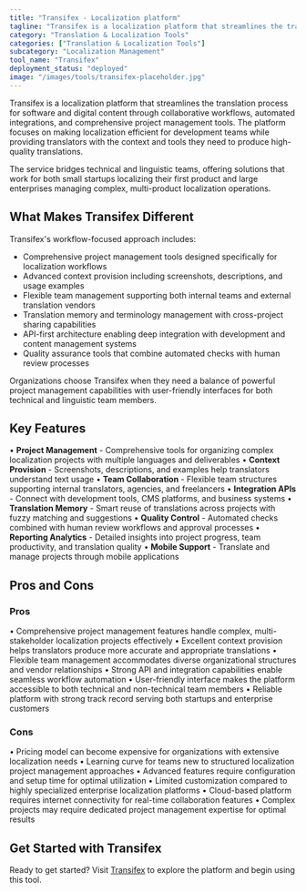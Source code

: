 ```yaml
---
title: "Transifex - Localization platform"
tagline: "Transifex is a localization platform that streamlines the translation process for software and digital content through collaborative workflows, automated integrations, and comprehensive project management tools..."
category: "Translation & Localization Tools"
categories: ["Translation & Localization Tools"]
subcategory: "Localization Management"
tool_name: "Transifex"
deployment_status: "deployed"
image: "/images/tools/transifex-placeholder.jpg"
---
```


Transifex is a localization platform that streamlines the translation process for software and digital content through collaborative workflows, automated integrations, and comprehensive project management tools. The platform focuses on making localization efficient for development teams while providing translators with the context and tools they need to produce high-quality translations.

The service bridges technical and linguistic teams, offering solutions that work for both small startups localizing their first product and large enterprises managing complex, multi-product localization operations.

## What Makes Transifex Different

Transifex's workflow-focused approach includes:
- Comprehensive project management tools designed specifically for localization workflows
- Advanced context provision including screenshots, descriptions, and usage examples
- Flexible team management supporting both internal teams and external translation vendors
- Translation memory and terminology management with cross-project sharing capabilities
- API-first architecture enabling deep integration with development and content management systems
- Quality assurance tools that combine automated checks with human review processes

Organizations choose Transifex when they need a balance of powerful project management capabilities with user-friendly interfaces for both technical and linguistic team members.

## Key Features

• **Project Management** - Comprehensive tools for organizing complex localization projects with multiple languages and deliverables
• **Context Provision** - Screenshots, descriptions, and examples help translators understand text usage
• **Team Collaboration** - Flexible team structures supporting internal translators, agencies, and freelancers
• **Integration APIs** - Connect with development tools, CMS platforms, and business systems
• **Translation Memory** - Smart reuse of translations across projects with fuzzy matching and suggestions
• **Quality Control** - Automated checks combined with human review workflows and approval processes
• **Reporting Analytics** - Detailed insights into project progress, team productivity, and translation quality
• **Mobile Support** - Translate and manage projects through mobile applications

## Pros and Cons

### Pros
• Comprehensive project management features handle complex, multi-stakeholder localization projects effectively
• Excellent context provision helps translators produce more accurate and appropriate translations
• Flexible team management accommodates diverse organizational structures and vendor relationships
• Strong API and integration capabilities enable seamless workflow automation
• User-friendly interface makes the platform accessible to both technical and non-technical team members
• Reliable platform with strong track record serving both startups and enterprise customers

### Cons
• Pricing model can become expensive for organizations with extensive localization needs
• Learning curve for teams new to structured localization project management approaches
• Advanced features require configuration and setup time for optimal utilization
• Limited customization compared to highly specialized enterprise localization platforms
• Cloud-based platform requires internet connectivity for real-time collaboration features
• Complex projects may require dedicated project management expertise for optimal results

## Get Started with Transifex

Ready to get started? Visit [Transifex](https://www.transifex.com/) to explore the platform and begin using this tool.